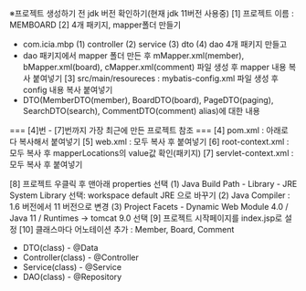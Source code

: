 ※프로젝트 생성하기 전 jdk 버전 확인하기(현재 jdk 11버전 사용중)
[1] 프로젝트 이름 : MEMBOARD
[2] 4개 패키지, mapper폴더 만들기
 - com.icia.mbp (1) controller (2) service (3) dto (4) dao 4개 패키지 만들고 
 - dao 패키지에서 mapper 폴더 만든 후 
   mMapper.xml(member), bMapper.xml(board), cMapper.xml(comment)
   파일 생성 후 mapper 내용 복사 붙여넣기
[3] src/main/resoureces : mybatis-config.xml 파일 생성 후 config 내용 복사 붙여넣기
 - DTO(MemberDTO(member), BoardDTO(board), PageDTO(paging), 
   SearchDTO(search), CommentDTO(comment) alias)에 대한 내용

=== [4]번 - [7]번까지 가장 최근에 만든 프로젝트 참조 ===
[4] pom.xml : <properties> 아래로 다 복사해서 붙여넣기
[5] web.xml : 모두 복사 후 붙여넣기
[6] root-context.xml : 모두 복사 후 mapperLocations의 value값 확인(패키지)
[7] servlet-context.xml : 모두 복사 후 붙여넣기

[8] 프로젝트 우클릭 후 맨아래 properties 선택
 (1) Java Build Path - Library - JRE System Library 선택: workspace default JRE 으로 바꾸기
 (2) Java Compiler : 1.6 버전에서 11 버전으로 변경
 (3) Project Facets - Dynamic Web Module 4.0 / Java 11 / Runtimes -> tomcat 9.0 선택
[9] 프로젝트 시작페이지를 index.jsp로 설정
[10] 클래스마다 어노테이션 추가 : Member, Board, Comment
 - DTO(class) - @Data
 - Controller(class) - @Controller
 - Service(class) - @Service
 - DAO(class) - @Repository